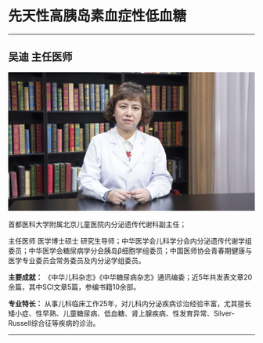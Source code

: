 # 先天性高胰岛素血症性低血糖

---

## 吴迪 主任医师

![1679200268649](image/c02_089/1679200268649.png)

首都医科大学附属北京儿童医院内分泌遗传代谢科副主任；

主任医师 医学博士硕士 研究生导师；中华医学会儿科学分会内分泌遗传代谢学组委员；中华医学会糖尿病学分会胰岛β细胞学组委员；中国医师协会青春期健康与医学专业委员会常务委员及内分泌学组委员。


**主要成就：** 《中华儿科杂志》《中华糖尿病杂志》通讯编委；近5年共发表文章20余篇，其中SCI文章5篇，参编书籍10余部。


**专业特长：** 从事儿科临床工作25年，对儿科内分泌疾病诊治经验丰富，尤其擅长矮小症、性早熟、儿童糖尿病、低血糖、肾上腺疾病、性发育异常、Silver-Russell综合征等疾病的诊治。

---
